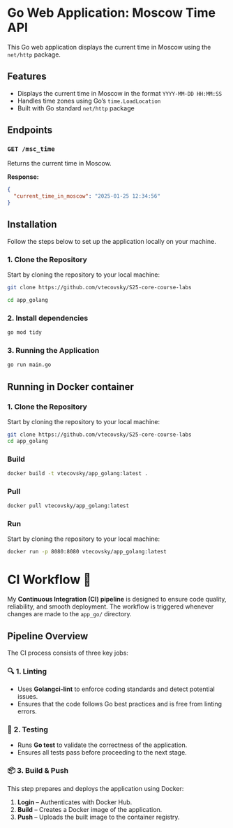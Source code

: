 # Go Web Application: Moscow Time API

This Go web application displays the current time in Moscow using the `net/http` package.

## Features

- Displays the current time in Moscow in the format `YYYY-MM-DD HH:MM:SS`
- Handles time zones using Go’s `time.LoadLocation`
- Built with Go standard `net/http` package

## Endpoints

### `GET /msc_time`

Returns the current time in Moscow.

**Response:**

```json
{
  "current_time_in_moscow": "2025-01-25 12:34:56"
}
```

## Installation

Follow the steps below to set up the application locally on your machine.

### 1. Clone the Repository

Start by cloning the repository to your local machine:

```bash
git clone https://github.com/vtecovsky/S25-core-course-labs

cd app_golang
```

### 2. Install dependencies

```bash
go mod tidy
```

### 3. Running the Application

```bash
go run main.go
```

## Running in Docker container

### 1. Clone the Repository

Start by cloning the repository to your local machine:

```bash
git clone https://github.com/vtecovsky/S25-core-course-labs
cd app_golang
```

### Build

```bash
docker build -t vtecovsky/app_golang:latest .
```

### Pull

```bash
docker pull vtecovsky/app_golang:latest
```

### Run

Start by cloning the repository to your local machine:

```bash
docker run -p 8080:8080 vtecovsky/app_golang:latest
```

# **CI Workflow** 🚀  

My **Continuous Integration (CI) pipeline** is designed to ensure code quality, reliability, and smooth deployment. The workflow is triggered whenever changes are made to the `app_go/` directory.

## **Pipeline Overview**  
The CI process consists of three key jobs:  

### 🔍 **1. Linting** 
- Uses **Golangci-lint** to enforce coding standards and detect potential issues.
- Ensures that the code follows Go best practices and is free from linting errors.

### 🧪 **2. Testing**
- Runs **Go test** to validate the correctness of the application.
- Ensures all tests pass before proceeding to the next stage.

### 📦 **3. Build & Push**
This step prepares and deploys the application using Docker:  
1. **Login** – Authenticates with Docker Hub.
2. **Build** – Creates a Docker image of the application.
3. **Push** – Uploads the built image to the container registry.

